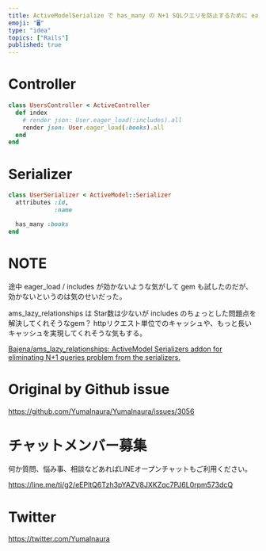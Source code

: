 ```yaml
---
title: ActiveModelSerialize で has_many の N+1 SQLクエリを防止するために eager_load する例 ( 
emoji: "🖥"
type: "idea"
topics: ["Rails"]
published: true
---
```


# Controller

```rb
class UsersController < ActiveController
  def index
    # render json: User.eager_load(:includes).all
    render json: User.eager_load(:books).all
  end
end
```

# Serializer

```rb
class UserSerializer < ActiveModel::Serializer
  attributes :id,
             :name

  has_many :books
end

```

# NOTE

途中 eager_load / includes が効かないような気がして gem も試したのだが、効かないというのは気のせいだった。

ams_lazy_relationships は Star数は少ないが includes のちょっとした問題点を解決してくれそうなgem？
httpリクエスト単位でのキャッシュや、もっと長いキャッシュを実現してくれそうな気もする。

[Bajena/ams_lazy_relationships: ActiveModel Serializers addon for eliminating N+1 queries problem from the serializers.](https://github.com/Bajena/ams_lazy_relationships)

# Original by Github issue

https://github.com/YumaInaura/YumaInaura/issues/3056








<!-- Update From Qiita API -->

# チャットメンバー募集


何か質問、悩み事、相談などあればLINEオープンチャットもご利用ください。

https://line.me/ti/g2/eEPltQ6Tzh3pYAZV8JXKZqc7PJ6L0rpm573dcQ





# Twitter


https://twitter.com/YumaInaura


<!-- Update From Qiita API -->


